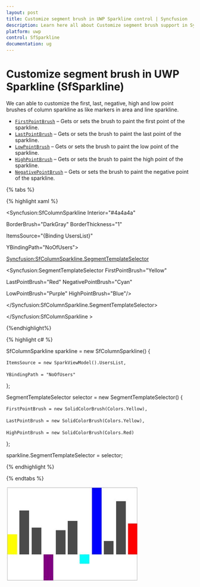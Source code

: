 ```yaml
---
layout: post
title: Customize segment brush in UWP Sparkline control | Syncfusion
description: Learn here all about Customize segment brush support in Syncfusion UWP Sparkline (SfSparkline) control and more.
platform: uwp
control: SfSparkline
documentation: ug
---
```

# Customize segment brush in UWP Sparkline (SfSparkline)

We can able to customize the first, last, negative, high and low point brushes of column sparkline as like markers in area and line sparkline.

* [`FirstPointBrush`](https://help.syncfusion.com/cr/uwp/Syncfusion.UI.Xaml.Charts.SegmentTemplateSelector.html#Syncfusion_UI_Xaml_Charts_SegmentTemplateSelector_FirstPointBrush) – Gets or sets the brush to paint the first point of the sparkline.
* [`LastPointBrush`](https://help.syncfusion.com/cr/uwp/Syncfusion.UI.Xaml.Charts.SegmentTemplateSelector.html#Syncfusion_UI_Xaml_Charts_SegmentTemplateSelector_LastPointBrush) – Gets or sets the brush to paint the last point of the sparkline.
* [`LowPointBrush`](https://help.syncfusion.com/cr/uwp/Syncfusion.UI.Xaml.Charts.SegmentTemplateSelector.html#Syncfusion_UI_Xaml_Charts_SegmentTemplateSelector_LowPointBrush) – Gets or sets the brush to paint the low point of the sparkline.
* [`HighPointBrush`](https://help.syncfusion.com/cr/uwp/Syncfusion.UI.Xaml.Charts.SegmentTemplateSelector.html#Syncfusion_UI_Xaml_Charts_SegmentTemplateSelector_HighPointBrush) – Gets or sets the brush to paint the high point of the sparkline.
* [`NegativePointBrush`](https://help.syncfusion.com/cr/uwp/Syncfusion.UI.Xaml.Charts.SegmentTemplateSelector.html#Syncfusion_UI_Xaml_Charts_SegmentTemplateSelector_NegativePointBrush) – Gets or sets the brush to paint the negative point of the sparkline.

{% tabs %}

{% highlight xaml %}

<Syncfusion:SfColumnSparkline Interior="#4a4a4a" 

BorderBrush="DarkGray" BorderThickness="1"

ItemsSource="{Binding UsersList}" 

YBindingPath="NoOfUsers">

<Syncfusion:SfColumnSparkline.SegmentTemplateSelector>

<Syncfusion:SegmentTemplateSelector FirstPointBrush="Yellow" 

LastPointBrush="Red" NegativePointBrush="Cyan"

LowPointBrush="Purple" HighPointBrush="Blue"/>

</Syncfusion:SfColumnSparkline.SegmentTemplateSelector>

</Syncfusion:SfColumnSparkline >

{%endhighlight%}

{% highlight c# %}

SfColumnSparkline sparkline = new SfColumnSparkline()
{

    ItemsSource = new SparkViewModel().UsersList,

    YBindingPath = "NoOfUsers"

};

SegmentTemplateSelector selector = new SegmentTemplateSelector()
{

    FirstPointBrush = new SolidColorBrush(Colors.Yellow),

    LastPointBrush = new SolidColorBrush(Colors.Yellow),

    HighPointBrush = new SolidColorBrush(Colors.Red)

};

sparkline.SegmentTemplateSelector = selector;

{% endhighlight %}

{% endtabs %}

![Customizing column sparkline segment](Customize-segment-brush_images/Customizesegmentbrush_img1.jpeg)


